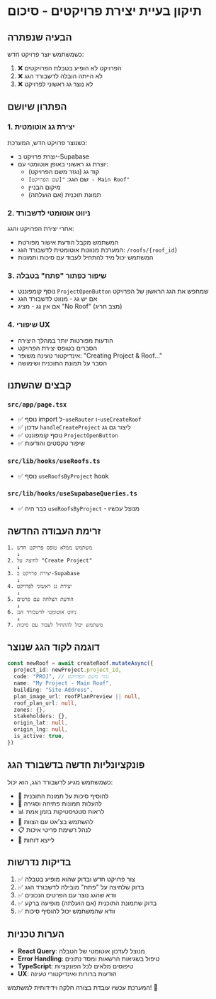 # תיקון בעיית יצירת פרויקטים - סיכום

## הבעיה שנפתרה
כשמשתמש יוצר פרויקט חדש:
1. ❌ הפרויקט לא הופיע בטבלת הפרויקטים
2. ❌ לא הייתה הובלה לדשבורד הגג 
3. ❌ לא נוצר גג ראשוני לפרויקט

## הפתרון שיושם

### 1. **יצירת גג אוטומטית**
כשנוצר פרויקט חדש, המערכת:
- יוצרת פרויקט ב-Supabase
- יוצרת גג ראשוני באופן אוטומטי עם:
  - קוד גג (נגזר משם הפרויקט)
  - שם הגג: `"[שם הפרויקט] - Main Roof"`
  - מיקום הבניין
  - תמונת תוכנית (אם הועלתה)

### 2. **ניווט אוטומטי לדשבורד**
אחרי יצירת הפרויקט והגג:
- המשתמש מקבל הודעת אישור מפורטת
- המערכת מנווטת אוטומטית לדשבורד הגג: `/roofs/{roof_id}`
- המשתמש יכול מיד להתחיל לעבוד עם סיכות ותמונות

### 3. **שיפור כפתור "פתח" בטבלה**
- נוסף קומפוננט `ProjectOpenButton` שמחפש את הגג הראשון של הפרויקט
- אם יש גג - מנווט לדשבורד הגג
- אם אין גג - מציג "No Roof" (מצב חריג)

### 4. **שיפורי UX**
- הודעות מפורטות יותר במהלך היצירה
- הסברים בטופס יצירת הפרויקט
- אינדיקטור טעינה משופר: "Creating Project & Roof..."
- הסבר על תמונת התוכנית ושימושה

## קבצים שהשתנו

### `src/app/page.tsx`
- ✅ נוסף import ל-`useRouter` ו-`useCreateRoof`
- ✅ עדכון `handleCreateProject` ליצור גם גג
- ✅ נוסף קומפוננט `ProjectOpenButton`
- ✅ שיפור טקסטים והודעות

### `src/lib/hooks/useRoofs.ts`
- ✅ נוסף `useRoofsByProject` hook

### `src/lib/hooks/useSupabaseQueries.ts`
- ✅ כבר היה `useRoofsByProject` - מנוצל עכשיו

## זרימת העבודה החדשה

```
1. משתמש ממלא טופס פרויקט חדש
   ↓
2. לחיצה על "Create Project"
   ↓
3. יצירת פרויקט ב-Supabase
   ↓
4. יצירת גג ראשוני לפרויקט
   ↓
5. הודעת הצלחה עם פרטים
   ↓
6. ניווט אוטומטי לדשבורד הגג
   ↓
7. משתמש יכול להתחיל לעבוד עם סיכות
```

## דוגמה לקוד הגג שנוצר
```typescript
const newRoof = await createRoof.mutateAsync({
  project_id: newProject.project_id,
  code: "PROJ", // נגזר משם הפרויקט
  name: "My Project - Main Roof",
  building: "Site Address",
  plan_image_url: roofPlanPreview || null,
  roof_plan_url: null,
  zones: {},
  stakeholders: {},
  origin_lat: null,
  origin_lng: null,
  is_active: true,
})
```

## פונקציונליות חדשה בדשבורד הגג

כשמשתמש מגיע לדשבורד הגג, הוא יכול:
- 📌 להוסיף סיכות על תמונת התוכנית
- 📸 להעלות תמונות פתיחה וסגירה
- 📊 לראות סטטיסטיקות בזמן אמת
- 💬 להשתמש בצ'אט עם הצוות
- 📋 לנהל רשימת פריטי איכות
- 📄 לייצא דוחות

## בדיקות נדרשות

1. ✅ צור פרויקט חדש ובדוק שהוא מופיע בטבלה
2. ✅ בדוק שלחיצה על "פתח" מובילה לדשבורד הגג
3. ✅ וודא שהגג נוצר עם הפרטים הנכונים
4. ✅ בדוק שתמונת התוכנית (אם הועלתה) מופיעה ברקע
5. ✅ וודא שהמשתמש יכול להוסיף סיכות

## הערות טכניות

- **React Query**: מנוצל לעדכון אוטומטי של הטבלה
- **Error Handling**: טיפול בשגיאות הרשאות ומסד נתונים
- **TypeScript**: טיפוסים מלאים לכל הפונקציות
- **UX**: הודעות ברורות ואינדיקטורי טעינה

המערכת עכשיו עובדת בצורה חלקה וידידותית למשתמש! 🎉
